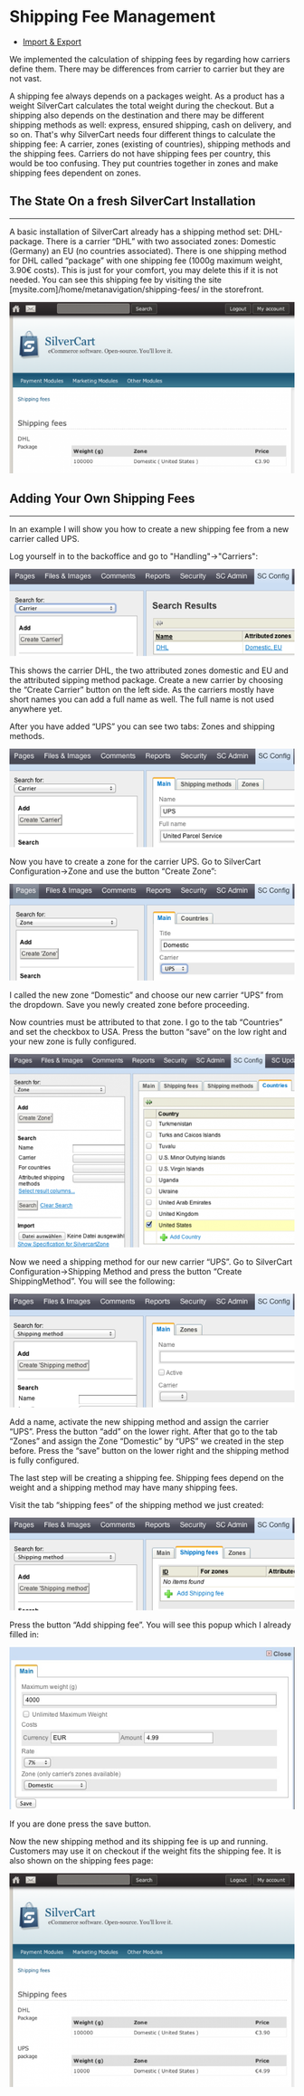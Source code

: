 # Shipping Fee Management

* [Import & Export](1-Import-and-Export#import-and-export)

We implemented the calculation of shipping fees by regarding how carriers define them. There may be differences from carrier to carrier but they are not vast.

A shipping fee always depends on a packages weight. As a product has a weight SilverCart calculates the total weight during the checkout. But a shipping also depends on the destination and there may be different shipping methods as well: express, ensured shipping, cash on delivery, and so on. That's why SilverCart needs four different things to calculate the shipping fee: A carrier, zones (existing of countries), shipping methods and the shipping fees. Carriers do not have shipping fees per country, this would be too confusing. They put countries together in zones and make shipping fees dependent on zones.
## The State On a fresh SilverCart Installation
- - -

A basic installation of SilverCart already has a shipping method set: DHL-package. There is a carrier “DHL” with two associated zones: Domestic (Germany) an EU (no countries associated). There is one shipping method for DHL called “package” with one shipping fee (1000g maximum weight, 3.90€ costs). This is just for your comfort, you may delete this if it is not needed. You can see this shipping fee by visiting the site [mysite.com]/home/metanavigation/shipping-fees/ in the storefront.

![](_images/1-2-shippingfeespage.png)

## Adding Your Own Shipping Fees
- - -

In an example I will show you how to create a new shipping fee from a new carrier called UPS.

Log yourself in to the backoffice and go to "Handling"→"Carriers":

![](_images/1-2-config-carrier.png)


This shows the carrier DHL, the two attributed zones domestic and EU and the attributed sipping method package. Create a new carrier by choosing the “Create Carrier” button on the left side. As the carriers mostly have short names you can add a full name as well. The full name is not used anywhere yet.

After you have added “UPS” you can see two tabs: Zones and shipping methods.

![](_images/1-2-config-carrier-new.png)

Now you have to create a zone for the carrier UPS. Go to SilverCart Configuration→Zone and use the button “Create Zone”:

![](_images/1-2-config-zone-new.png)

I called the new zone “Domestic” and choose our new carrier “UPS” from the dropdown. Save you newly created zone before proceeding.

Now countries must be attributed to that zone. I go to the tab “Countries” and set the checkbox to USA. Press the button “save” on the low right and your new zone is fully configured.

![](_images/1-2-config-zone-countries.png)

Now we need a shipping method for our new carrier “UPS”. Go to SilverCart Configuration→Shipping Method and press the button “Create ShippingMethod”. You will see the following:

![](_images/1-2-config-shippingmethod-new.png)


Add a name, activate the new shipping method and assign the carrier “UPS”. Press the button “add” on the lower right. After that go to the tab “Zones” and assign the Zone “Domestic” by “UPS” we created in the step before. Press the “save” button on the lower right and the shipping method is fully configured.

The last step will be creating a shipping fee. Shipping fees depend on the weight and a shipping method may have many shipping fees.

Visit the tab “shipping fees” of the shipping method we just created:

![](_images/1-2-config-shippingmethod-shippingfee.png)


Press the button “Add shipping fee”. You will see this popup which I already filled in:

![](_images/1-2-sc_config_popup-of-a-new-shipping-fee.jpg)


If you are done press the save button.

Now the new shipping method and its shipping fee is up and running. Customers may use it on checkout if the weight fits the shipping fee. It is also shown on the shipping fees page:

![](_images/1-2-shippingfeespagewithnewfee.png)

